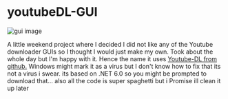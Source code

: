 # youtubeDL-GUI
![gui image](https://cdn.discordapp.com/attachments/313396082015207425/1066254598274306068/image.png)

A little weekend project where I decided I did not like any of the Youtube downloader GUIs so I thought I would just make my own. Took about the whole day but I'm happy with it. Hence the name it uses <a href="https://github.com/ytdl-org/youtube-dl">Youtube-DL from github.</a> Windows might mark it as a virus but I don't know how to fix that its not a virus i swear.
its based on .NET 6.0 so you might be prompted to download that...
also all the code is super spaghetti but i Promise ill clean it up later
